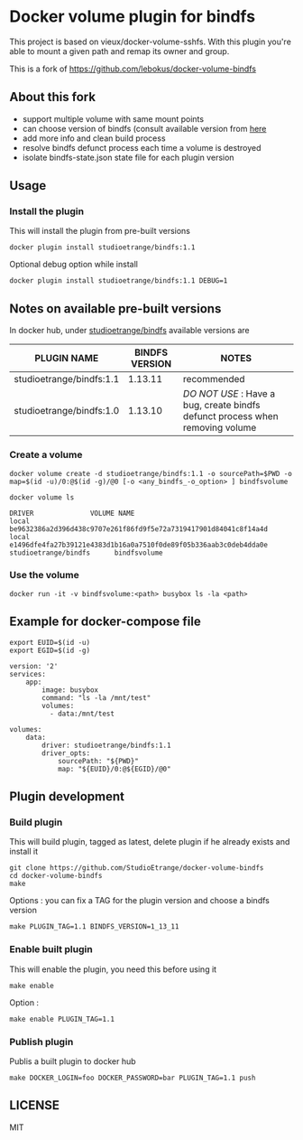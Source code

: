 # Docker volume plugin for bindfs


This project is based on vieux/docker-volume-sshfs.
With this plugin you're able to mount a given path and remap its owner and group.

This is a fork of https://github.com/lebokus/docker-volume-bindfs

## About this fork

* support multiple volume with same mount points
* can choose version of bindfs (consult available version from [here](https://github.com/StudioEtrange/stella/blob/0c4d940b255faca281f0f40b24605c0ae23c0d4c/nix/pool/feature-recipe/feature_bindfs.sh)
* add more info and clean build process
* resolve bindfs defunct process each time a volume is destroyed
* isolate bindfs-state.json state file for each plugin version

## Usage

### Install the plugin

This will install the plugin from pre-built versions

```
docker plugin install studioetrange/bindfs:1.1
```

Optional debug option while install
```
docker plugin install studioetrange/bindfs:1.1 DEBUG=1
```

## Notes on available pre-built versions

In docker hub, under [studioetrange/bindfs](https://hub.docker.com/r/studioetrange/bindfs) available versions are

|PLUGIN NAME|BINDFS VERSION|NOTES|
|---|---|---|
|studioetrange/bindfs:1.1|1.13.11|recommended|
|studioetrange/bindfs:1.0|1.13.10|*DO NOT USE* : Have a bug, create bindfs defunct process when removing volume|


### Create a volume

```
docker volume create -d studioetrange/bindfs:1.1 -o sourcePath=$PWD -o map=$(id -u)/0:@$(id -g)/@0 [-o <any_bindfs_-o_option> ] bindfsvolume

docker volume ls

DRIVER              VOLUME NAME
local               be9632386a2d396d438c9707e261f86fd9f5e72a7319417901d84041c8f14a4d
local               e1496dfe4fa27b39121e4383d1b16a0a7510f0de89f05b336aab3c0deb4dda0e
studioetrange/bindfs      bindfsvolume
```

### Use the volume

```
docker run -it -v bindfsvolume:<path> busybox ls -la <path>
```



## Example for docker-compose file

```
export EUID=$(id -u)
export EGID=$(id -g)
```

```
version: '2'
services:
    app:
        image: busybox
        command: "ls -la /mnt/test"
        volumes:
          - data:/mnt/test

volumes:
    data:
        driver: studioetrange/bindfs:1.1
        driver_opts:
            sourcePath: "${PWD}"
            map: "${EUID}/0:@${EGID}/@0"
```


## Plugin development

### Build plugin


This will build plugin, tagged as latest, delete plugin if he already exists and install it

```
git clone https://github.com/StudioEtrange/docker-volume-bindfs
cd docker-volume-bindfs
make
```

Options : you can fix a TAG for the plugin version and choose a bindfs version

```
make PLUGIN_TAG=1.1 BINDFS_VERSION=1_13_11
```


### Enable built plugin

This will enable the plugin, you need this before using it

```
make enable
```

Option :

```
make enable PLUGIN_TAG=1.1
```



### Publish plugin

Publis a built plugin to docker hub

```
make DOCKER_LOGIN=foo DOCKER_PASSWORD=bar PLUGIN_TAG=1.1 push
```


## LICENSE

MIT
